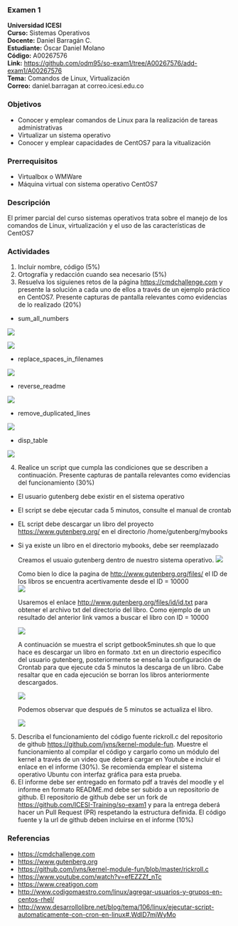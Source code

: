 ### Examen 1
**Universidad ICESI**  
**Curso:** Sistemas Operativos  
**Docente:** Daniel Barragán C.  
**Estudiante:** Óscar Daniel Molano  
**Código:** A00267576  
**Link:** https://github.com/odm95/so-exam1/tree/A00267576/add-exam1/A00267576  
**Tema:** Comandos de Linux, Virtualización  
**Correo:** daniel.barragan at correo.icesi.edu.co

### Objetivos
* Conocer y emplear comandos de Linux para la realización de tareas administrativas
* Virtualizar un sistema operativo
* Conocer y emplear capacidades de CentOS7 para la vitualización

### Prerrequisitos
* Virtualbox o WMWare
* Máquina virtual con sistema operativo CentOS7

### Descripción
El primer parcial del curso sistemas operativos trata sobre el manejo de los comandos de Linux, virtualización y el uso de las características de CentOS7

### Actividades
1. Incluir nombre, código (5%)
2. Ortografía y redacción cuando sea necesario (5%)
3. Resuelva los siguienes retos de la página https://cmdchallenge.com y presente la solución a cada uno de ellos a través de un ejemplo práctico en CentOS7. Presente capturas de pantalla relevantes como evidencias de lo realizado (20%)  

  * sum_all_numbers  
    
  ![][1]  
    
  ![][2]  
    
  * replace_spaces_in_filenames  
    
  ![][3]  
    
  * reverse_readme  
    
  ![][4]  
    
  * remove_duplicated_lines  
    
  ![][5]  
    
  * disp_table  
    
  ![][6]  
    
4. Realice un script que cumpla las condiciones que se describen a continuación. Presente capturas de pantalla relevantes como evidencias del funcionamiento (30%)
  * El usuario gutenberg debe existir en el sistema operativo  
  
  * El script se debe ejecutar cada 5 minutos, consulte el manual de crontab  
  * EL script debe descargar un libro del proyecto https://www.gutenberg.org/ en el directorio /home/gutenberg/mybooks
  * Si ya existe un libro en el directorio mybooks, debe ser reemplazado  
    
    Creamos el usuaio gutenberg dentro de nuestro sistema operativo.
    ![][7]  
      
    Como bien lo dice la pagina de http://www.gutenberg.org/files/ el ID de los libros se encuentra acertivamente desde el ID = 10000  
    ![][8]  
      
    Usaremos el enlace http://www.gutenberg.org/files/id/id.txt para obtener el archivo txt del directorio del libro. Como ejemplo de un resultado del anterior link vamos a buscar el libro con ID = 10000  
      
    ![][9]  
      
    A continuación se muestra el script getbook5minutes.sh que lo que hace es descargar un libro en formato .txt en un directorio especifico del usuario gutenberg, posteriormente se enseña la configuración de Crontab para que ejecute cda 5 minutos la descarga de un libro. Cabe resaltar que en cada ejecución se borran los libros anteriormente descargados.  
      
    ![][10]  
      
    Podemos observar que después de 5 minutos se actualiza el libro.  
      
    ![][11]  
      
5. Describa el funcionamiento del código fuente rickroll.c del repositorio de github https://github.com/jvns/kernel-module-fun. Muestre el funcionamiento al compilar el código y cargarlo como un módulo del kernel a través de un video que deberá cargar en Youtube e incluir el enlace en el informe (30%). Se recomienda emplear el sistema operativo Ubuntu con interfaz gráfica para esta prueba.
6. El informe debe ser entregado en formato pdf a través del moodle y el informe en formato README.md debe ser subido a un repositorio de github. El repositorio de github debe ser un fork de https://github.com/ICESI-Training/so-exam1 y para la entrega deberá hacer un Pull Request (PR) respetando la estructura definida. El código fuente y la url de github deben incluirse en el informe (10%)  

### Referencias
* https://cmdchallenge.com  
* https://www.gutenberg.org  
* https://github.com/jvns/kernel-module-fun/blob/master/rickroll.c
* https://www.youtube.com/watch?v=efEZZZf_nTc
* https://www.creatigon.com
* http://www.codigomaestro.com/linux/agregar-usuarios-y-grupos-en-centos-rhel/
* http://www.desarrollolibre.net/blog/tema/106/linux/ejecutar-script-automaticamente-con-cron-en-linux#.WdlD7mjWyMo

[1]: imagenes/sum-me1.jpg  
[2]: imagenes/sum-me2.jpg  
[3]: imagenes/replace-space.jpg  
[4]: imagenes/reverse-readme.jpg  
[5]: imagenes/remove-duplicate.jpg  
[6]: imagenes/display-table.jpg  
[7]: imagenes/create-user.jpg  
[8]: imagenes/gutenberg-evidence.jpg  
[9]: imagenes/gutenberg-evidence2.jpg  
[10]: imagenes/crontab.jpg  
[11]: imagenes/crontab-evidence.jpg  
